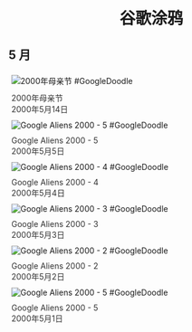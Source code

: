 
<h1 align="center"> 谷歌涂鸦 </h1>




## 5 月

<div class="image">


<img src="" alt="2000年母亲节 #GoogleDoodle" style="margin: 5px"/>
<div class="info" style="font-size: 14px; color:#333333; margin:5px"><div class="title">2000年母亲节</div><div class="date">2000年5月14日</div></div>

<img src="" alt="Google Aliens 2000 - 5 #GoogleDoodle" style="margin: 5px"/>
<div class="info" style="font-size: 14px; color:#333333; margin:5px"><div class="title">Google Aliens 2000 - 5</div><div class="date">2000年5月5日</div></div>

<img src="" alt="Google Aliens 2000 - 4 #GoogleDoodle" style="margin: 5px"/>
<div class="info" style="font-size: 14px; color:#333333; margin:5px"><div class="title">Google Aliens 2000 - 4</div><div class="date">2000年5月4日</div></div>

<img src="" alt="Google Aliens 2000 - 3 #GoogleDoodle" style="margin: 5px"/>
<div class="info" style="font-size: 14px; color:#333333; margin:5px"><div class="title">Google Aliens 2000 - 3</div><div class="date">2000年5月3日</div></div>

<img src="" alt="Google Aliens 2000 - 2 #GoogleDoodle" style="margin: 5px"/>
<div class="info" style="font-size: 14px; color:#333333; margin:5px"><div class="title">Google Aliens 2000 - 2</div><div class="date">2000年5月2日</div></div>

<img src="" alt="Google Aliens 2000 - 5 #GoogleDoodle" style="margin: 5px"/>
<div class="info" style="font-size: 14px; color:#333333; margin:5px"><div class="title">Google Aliens 2000 - 5</div><div class="date">2000年5月1日</div></div>

</div>








